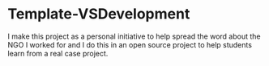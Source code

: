 # Template-VSDevelopment
I make this project as a personal initiative to help spread the word about the NGO I worked for and I do this in an open source project to help students learn from a real case project.
